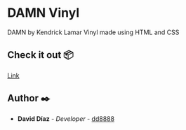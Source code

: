# DAMN Vinyl

DAMN by Kendrick Lamar Vinyl made using HTML and CSS

## Check it out 📦

[Link](https://dd8888.github.io/damn_vinyl_css/)

## Author ✒️

- **David Díaz** - _Developer_ - [dd8888](https://github.com/dd8888)
